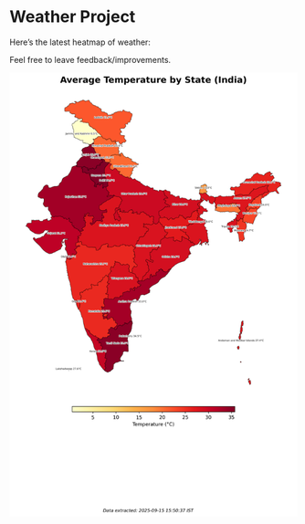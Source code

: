 # Weather Project

Here’s the latest heatmap of weather:

Feel free to leave feedback/improvements.

![India Heatmap](docs/assets/india_heatmap.png?v=C7E877)
